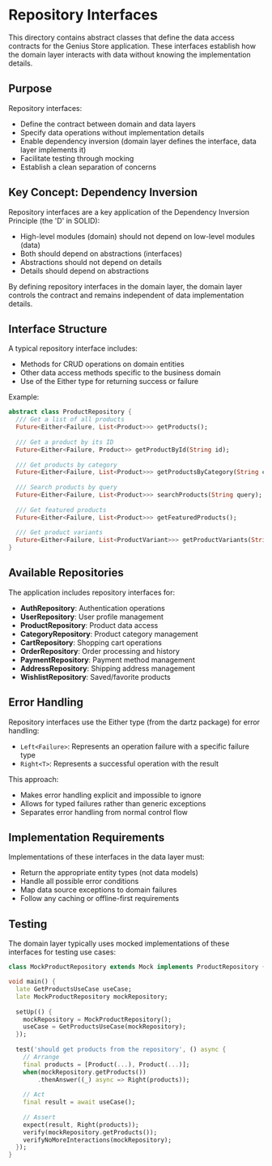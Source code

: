 # Repository Interfaces

This directory contains abstract classes that define the data access contracts for the Genius Store application. These interfaces establish how the domain layer interacts with data without knowing the implementation details.

## Purpose

Repository interfaces:

- Define the contract between domain and data layers
- Specify data operations without implementation details
- Enable dependency inversion (domain layer defines the interface, data layer implements it)
- Facilitate testing through mocking
- Establish a clean separation of concerns

## Key Concept: Dependency Inversion

Repository interfaces are a key application of the Dependency Inversion Principle (the 'D' in SOLID):

- High-level modules (domain) should not depend on low-level modules (data)
- Both should depend on abstractions (interfaces)
- Abstractions should not depend on details
- Details should depend on abstractions

By defining repository interfaces in the domain layer, the domain layer controls the contract and remains independent of data implementation details.

## Interface Structure

A typical repository interface includes:

- Methods for CRUD operations on domain entities
- Other data access methods specific to the business domain
- Use of the Either type for returning success or failure

Example:

```dart
abstract class ProductRepository {
  /// Get a list of all products
  Future<Either<Failure, List<Product>>> getProducts();
  
  /// Get a product by its ID
  Future<Either<Failure, Product>> getProductById(String id);
  
  /// Get products by category
  Future<Either<Failure, List<Product>>> getProductsByCategory(String categoryId);
  
  /// Search products by query
  Future<Either<Failure, List<Product>>> searchProducts(String query);
  
  /// Get featured products
  Future<Either<Failure, List<Product>>> getFeaturedProducts();
  
  /// Get product variants
  Future<Either<Failure, List<ProductVariant>>> getProductVariants(String productId);
}
```

## Available Repositories

The application includes repository interfaces for:

- **AuthRepository**: Authentication operations
- **UserRepository**: User profile management
- **ProductRepository**: Product data access
- **CategoryRepository**: Product category management
- **CartRepository**: Shopping cart operations
- **OrderRepository**: Order processing and history
- **PaymentRepository**: Payment method management
- **AddressRepository**: Shipping address management
- **WishlistRepository**: Saved/favorite products

## Error Handling

Repository interfaces use the Either type (from the dartz package) for error handling:

- `Left<Failure>`: Represents an operation failure with a specific failure type
- `Right<T>`: Represents a successful operation with the result

This approach:

- Makes error handling explicit and impossible to ignore
- Allows for typed failures rather than generic exceptions
- Separates error handling from normal control flow

## Implementation Requirements

Implementations of these interfaces in the data layer must:

- Return the appropriate entity types (not data models)
- Handle all possible error conditions
- Map data source exceptions to domain failures
- Follow any caching or offline-first requirements

## Testing

The domain layer typically uses mocked implementations of these interfaces for testing use cases:

```dart
class MockProductRepository extends Mock implements ProductRepository {}

void main() {
  late GetProductsUseCase useCase;
  late MockProductRepository mockRepository;
  
  setUp(() {
    mockRepository = MockProductRepository();
    useCase = GetProductsUseCase(mockRepository);
  });
  
  test('should get products from the repository', () async {
    // Arrange
    final products = [Product(...), Product(...)];
    when(mockRepository.getProducts())
        .thenAnswer((_) async => Right(products));
    
    // Act
    final result = await useCase();
    
    // Assert
    expect(result, Right(products));
    verify(mockRepository.getProducts());
    verifyNoMoreInteractions(mockRepository);
  });
}
```
